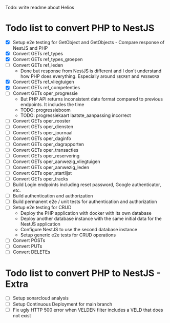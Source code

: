 Todo: write readme about Helios


# Todo list to convert PHP to NestJS

- [x] Setup e2e testing for GetObject and GetObjects - Compare response of NestJS and PHP
- [x] Convert GETs ref_types
- [x] Convert GETs ref_types_groepen
- [ ] Convert GETs ref_leden
  - Done but response from NestJS is different and I don't understand how PHP does everything. Especially around `SECRET` and `PASSWORD`
- [x] Convert GETs ref_vliegtuigen
- [x] Convert GETs ref_competenties
- [ ] Convert GETs oper_progressie
  - But PHP API returns inconsistent date format compared to previous endpoints. It includes the time
  - TODO: progressieboom
  - TODO: progressiekaart laatste_aanpassing incorrect
- [ ] Convert GETs oper_rooster
- [ ] Convert GETs oper_diensten
- [ ] Convert GETs oper_journaal
- [ ] Convert GETs oper_daginfo
- [ ] Convert GETs oper_dagrapporten
- [ ] Convert GETs oper_transacties
- [ ] Convert GETs oper_reservering
- [ ] Convert GETs oper_aanwezig_vliegtuigen
- [ ] Convert GETs oper_aanwezig_leden
- [ ] Convert GETs oper_startlijst
- [ ] Convert GETs oper_tracks
- [ ] Build Login endpoints including reset password, Google authenticator, etc.
- [ ] Build authentication and authorization
- [ ] Build permanent e2e / unit tests for authentication and authorization
- [ ] Setup e2e testing for CRUD
  - Deploy the PHP application with docker with its own database 
  - Deploy another database instance with the same initial data for the NestJS application
  - Configure NestJS to use the second database instance
  - Setup generic e2e tests for CRUD operations
- [ ] Convert POSTs
- [ ] Convert PUTs
- [ ] Convert DELETEs

# Todo list to convert PHP to NestJS - Extra
- [ ] Setup sonarcloud analysis
- [ ] Setup Continuous Deployment for main branch
- [ ] Fix ugly HTTP 500 error when VELDEN filter includes a VELD that does not exist
